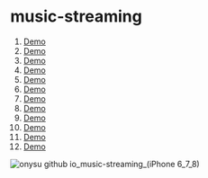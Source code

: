 # music-streaming

<ol>
  <li><a href="https://onysu.github.io/music-streaming/">Demo</a></li>
  <li><a href="https://onysu.github.io/music-streaming/player4/player4.html">Demo</a></li>
  <li><a href="https://onysu.github.io/music-streaming/player5/player5.html">Demo</a></li>
  <li><a href="https://onysu.github.io/music-streaming/player6/player6.html">Demo</a></li>
  <li><a href="https://onysu.github.io/music-streaming/player7/player7.html">Demo</a></li>
  <li><a href="https://onysu.github.io/music-streaming/player8/player8.html">Demo</a></li>
  <li><a href="https://onysu.github.io/music-streaming/player9/player9.html">Demo</a></li>
  <li><a href="https://onysu.github.io/music-streaming/player10/player10.html">Demo</a></li>
  <li><a href="https://onysu.github.io/music-streaming/player11/player11.html">Demo</a></li>
  <li><a href="https://onysu.github.io/music-streaming/player12/player12.html">Demo</a></li>
  <li><a href="https://onysu.github.io/music-streaming/player13/player13.html">Demo</a></li>
  <li><a href="https://onysu.github.io/music-streaming/player14/player14.html">Demo</a></li>
</ol>

![onysu github io_music-streaming_(iPhone 6_7_8)](https://user-images.githubusercontent.com/14862922/106160766-c2805880-61b8-11eb-8b58-9923292bde8a.png)
